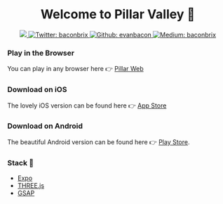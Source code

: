 <h1 align="center">Welcome to Pillar Valley 👋</h1>

<p align="center">
  <a aria-label="made with expo" href="https://github.com/expo">
    <img src="https://img.shields.io/badge/MADE%20WITH%20EXPO-000.svg?style=for-the-badge&logo=expo&labelColor=4630eb&logoWidth=20">
  </a>
  <a href="https://twitter.com/baconbrix">
    <img alt="Twitter: baconbrix" src="https://img.shields.io/twitter/follow/baconbrix.svg?style=for-the-badge&logo=TWITTER&logoColor=FFFFFF&labelColor=00aced&logoWidth=20&color=lightgray" target="_blank" />
  </a>
  <a href="https://github.com/evanbacon" aria-label="Follow EvanBacon on Github">
    <img alt="Github: evanbacon" src="https://img.shields.io/github/followers/evanbacon.svg?label=Follow&style=for-the-badge&logo=github&logoColor=FFFFFF&labelColor=24292e&logoWidth=20&color=lightgray" target="_blank" />
  </a>
  <a href="https://blog.expo.io/@Baconbrix" aria-label="Follow Baconbrix on Medium">
    <img alt="Medium: baconbrix" src="https://img.shields.io/badge/BACON%20BLOG%20🥓-4630EB.svg?style=for-the-badge&logo=MEDIUM&labelColor=000&logoWidth=20" target="_blank" />
  </a>
</p>

### Play in the Browser

You can play in any browser here 👉 [Pillar Web](https://pillarvalley.netlify.app/)

### Download on iOS

The lovely iOS version can be found here 👉 [App Store](https://itunes.apple.com/us/app/pillar-valley/id1336398804?ls=1&mt=8)

### Download on Android

The beautiful Android version can be found here 👉 [Play Store](https://play.google.com/store/apps/details?id=com.evanbacon.pillarvalley).

### Stack 🥞

- [Expo](http://expo.io)
- [THREE.js](https://threejs.org/)
- [GSAP](https://greensock.com/)
